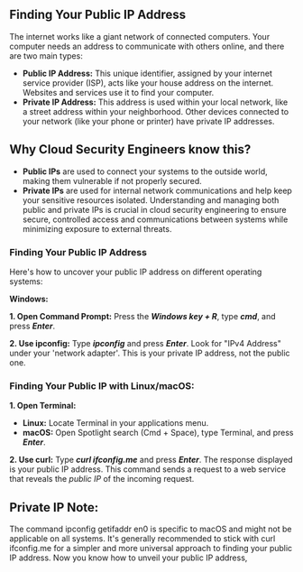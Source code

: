 ## Finding Your Public IP Address

The internet works like a giant network of connected computers. Your computer needs an address to communicate with others online, and there are two main types:

* **Public IP Address:** This unique identifier, assigned by your internet service provider (ISP), acts like your house address on the internet. Websites and services use it to find your computer.
* **Private IP Address:** This address is used within your local network, like a street address within your neighborhood. Other devices connected to your network (like your phone or printer) have private IP addresses.

## Why Cloud Security Engineers know this? 
* **Public IPs** are used to connect your systems to the outside world, making them vulnerable if not properly secured.
* **Private IPs** are used for internal network communications and help keep your sensitive resources isolated.
Understanding and managing both public and private IPs is crucial in cloud security engineering to ensure secure, controlled access and communications between systems while minimizing exposure to external threats.

### Finding Your Public IP Address

Here's how to uncover your public IP address on different operating systems:

**Windows:**

**1. Open Command Prompt:** Press the _**Windows key + R**_, type _**cmd**_, and press _**Enter**_.  

**2. Use ipconfig:** Type _**ipconfig**_ and press _**Enter**_. Look for "IPv4 Address" under your 'network adapter'. This is your private IP address, not the public one.

### Finding Your Public IP with Linux/macOS:  

**1. Open Terminal:**
* **Linux:** Locate Terminal in your applications menu.
* **macOS:** Open Spotlight search (Cmd + Space), type Terminal, and press _**Enter**_.

**2. Use curl:** Type _**curl ifconfig.me**_ and press _**Enter**_. The response displayed is your public IP address. This command sends a request to a web service that reveals the _public IP_ of the incoming request.

## Private IP Note:
The command ipconfig getifaddr en0 is specific to macOS and might not be applicable on all systems. It's generally recommended to stick with curl ifconfig.me for a simpler and more universal approach to finding your public IP address.
Now you know how to unveil your public IP address, 


